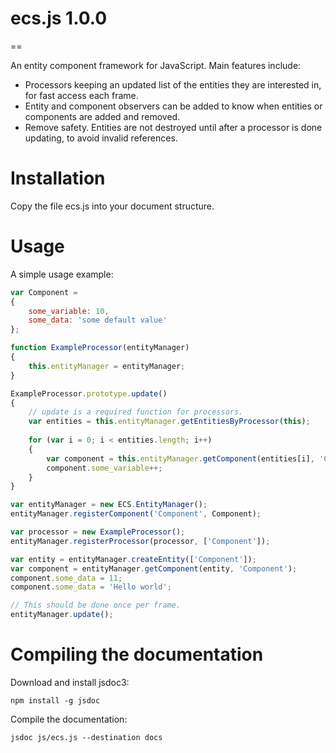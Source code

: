 # ecs.js 1.0.0
==

An entity component framework for JavaScript. Main features include:

- Processors keeping an updated list of the entities they are interested in, for fast access each frame.
- Entity and component observers can be added to know when entities or components are added and removed.
- Remove safety. Entities are not destroyed until after a processor is done updating, to avoid invalid references.

# Installation

Copy the file ecs.js into your document structure.

# Usage

A simple usage example:

```JavaScript
var Component = 
{
    some_variable: 10,
    some_data: 'some default value'
};

function ExampleProcessor(entityManager)
{
    this.entityManager = entityManager;
}

ExampleProcessor.prototype.update()
{
    // update is a required function for processors.
    var entities = this.entityManager.getEntitiesByProcessor(this);
    
    for (var i = 0; i < entities.length; i++)
    {
        var component = this.entityManager.getComponent(entities[i], 'Component');
        component.some_variable++;
    }
}

var entityManager = new ECS.EntityManager();
entityManager.registerComponent('Component', Component);

var processor = new ExampleProcessor();
entityManager.registerProcessor(processor, ['Component']);

var entity = entityManager.createEntity(['Component']);
var component = entityManager.getComponent(entity, 'Component');
component.some_data = 11;
component.some_data = 'Hello world';

// This should be done once per frame.
entityManager.update();
```

# Compiling the documentation

Download and install jsdoc3:

`npm install -g jsdoc`

Compile the documentation:

`jsdoc js/ecs.js --destination docs`